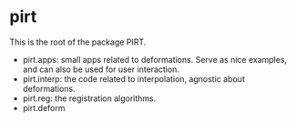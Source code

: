 # pirt

This is the root of the package PIRT.

- pirt.apps: small apps related to deformations. Serve as nice examples,
  and can also be used for user interaction.
- pirt.interp: the code related to interpolation, agnostic about deformations.
- pirt.reg: the registration algorithms.
- pirt.deform